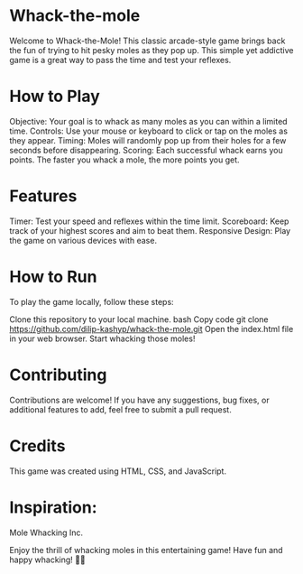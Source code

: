 # Whack-the-mole
Welcome to Whack-the-Mole! This classic arcade-style game brings back the fun of trying to hit pesky moles as they pop up. This simple yet addictive game is a great way to pass the time and test your reflexes.

# How to Play
Objective: Your goal is to whack as many moles as you can within a limited time.
Controls: Use your mouse or keyboard to click or tap on the moles as they appear.
Timing: Moles will randomly pop up from their holes for a few seconds before disappearing.
Scoring: Each successful whack earns you points. The faster you whack a mole, the more points you get.
# Features

Timer: Test your speed and reflexes within the time limit.
Scoreboard: Keep track of your highest scores and aim to beat them.
Responsive Design: Play the game on various devices with ease.
# How to Run
To play the game locally, follow these steps:

Clone this repository to your local machine.
bash
Copy code
git clone https://github.com/dilip-kashyp/whack-the-mole.git
Open the index.html file in your web browser.
Start whacking those moles!
# Contributing
Contributions are welcome! If you have any suggestions, bug fixes, or additional features to add, feel free to submit a pull request.

# Credits
This game was created using HTML, CSS, and JavaScript.


# Inspiration:
Mole Whacking Inc.


Enjoy the thrill of whacking moles in this entertaining game! Have fun and happy whacking! 🎉😄
